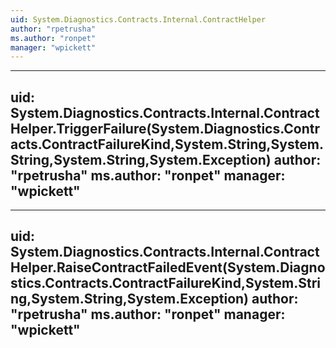 ```yaml
---
uid: System.Diagnostics.Contracts.Internal.ContractHelper
author: "rpetrusha"
ms.author: "ronpet"
manager: "wpickett"
---
```


---
uid: System.Diagnostics.Contracts.Internal.ContractHelper.TriggerFailure(System.Diagnostics.Contracts.ContractFailureKind,System.String,System.String,System.String,System.Exception)
author: "rpetrusha"
ms.author: "ronpet"
manager: "wpickett"
---

---
uid: System.Diagnostics.Contracts.Internal.ContractHelper.RaiseContractFailedEvent(System.Diagnostics.Contracts.ContractFailureKind,System.String,System.String,System.Exception)
author: "rpetrusha"
ms.author: "ronpet"
manager: "wpickett"
---
